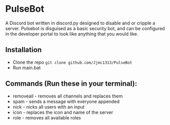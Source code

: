 # PulseBot
A Discord bot written in discord.py designed to disable and or cripple a server. Pulsebot is disguised as a basic security bot, and can be configured in the developer portal to look like anything that you would like. 

## Installation
  - Clone the repo ```git clone github.com/Jjmc1313/PulseBot```
  - Run main.bat

## Commands (Run these in your terminal):
  - removeall - removes all channels and replaces them
  - spam - sends a message with everyone appended 
  - nick - nicks all users with an input 
  - icon - replaces the icon and name of the server 
  - role - removes all available roles
